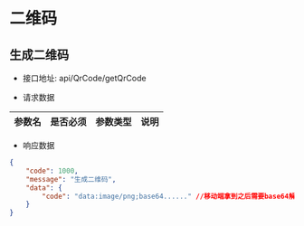 # 二维码

## 生成二维码

- 接口地址: api/QrCode/getQrCode

- 请求数据

| 参数名    | 是否必须  | 参数类型 | 说明      |
| -------- | :-------: | -----:   | -----: |

- 响应数据
```json
{
    "code": 1000,
    "message": "生成二维码",
    "data": {
        "code": "data:image/png;base64......" //移动端拿到之后需要base64解密 
    }
}   
```